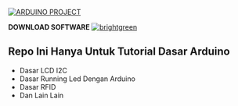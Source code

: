 <a href="#"><img title="ARDUINO PROJECT" src="https://img.shields.io/badge/ARDUINO PROJECT-green?colorA=%23ff0000&colorB=%23017e40&style=for-the-badge"></a>
</p>
<b>DOWNLOAD SOFTWARE</b>
<a href="https://www.arduino.cc/en/software" target="_blank"><img src="https://img.shields.io/badge/-Arduino%20IDE-brightgreen" alt="brightgreen"></a>

## Repo Ini Hanya Untuk Tutorial Dasar Arduino
* Dasar LCD I2C
* Dasar Running Led Dengan Arduino
* Dasar RFID
* Dan Lain Lain
 
